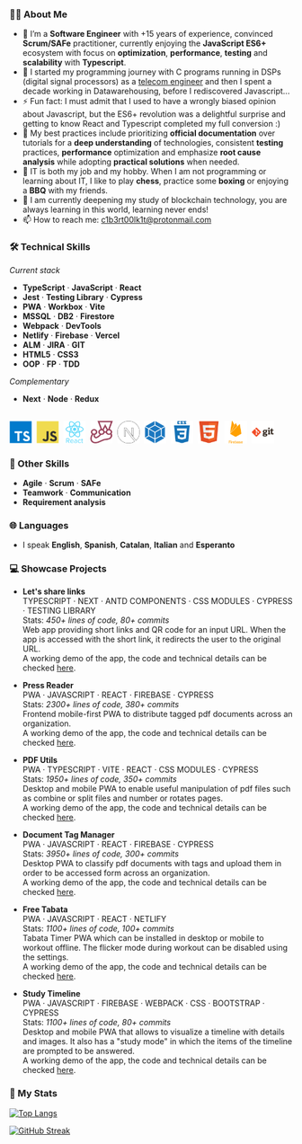 ### :man_technologist: About Me 

- 🔭 I’m a **Software Engineer** with +15 years of experience, convinced **Scrum/SAFe** practitioner, currently enjoying the **JavaScript ES6+** ecosystem with focus on **optimization**, **performance**, **testing** and **scalability** with **Typescript**.
- :arrows_counterclockwise:  I started my programming journey with C programs running in DSPs (digital signal processors) as a <a href='https://upcommons.upc.edu/handle/2099.1/3562'> telecom engineer</a> and then I spent a decade working in Datawarehousing, before I rediscovered Javascript...
- ⚡ Fun fact: I must admit that I used to have a wrongly biased opinion about Javascript, but the ES6+ revolution was a delightful surprise and getting to know React and Typescript completed my full conversion :)
- :dart: My best practices include prioritizing **official documentation** over tutorials for a **deep understanding** of technologies, consistent **testing** practices, **performance** optimization and emphasize **root cause analysis** while adopting **practical solutions** when needed.
- 🥊 IT is both my job and my hobby. When I am not programming or learning about IT, I like to play **chess**, practice some **boxing** or enjoying a **BBQ** with my friends.
- 🌱 I am currently deepening my study of blockchain technology, you are always learning in this world, learning never ends!
- 📫 How to reach me: c1b3rt00lk1t@protonmail.com

###  :hammer_and_wrench:  Technical Skills
*Current stack*
- **TypeScript** · **JavaScript** · **React**  
- **Jest** · **Testing Library** · **Cypress**  
- **PWA** · **Workbox** · **Vite**
- **MSSQL** · **DB2** · **Firestore**  
- **Webpack** · **DevTools**  
- **Netlify** · **Firebase** · **Vercel**  
- **ALM** · **JIRA** · **GIT**  
- **HTML5** · **CSS3**  
- **OOP** · **FP** · **TDD**

*Complementary*
-  **Next** ·  **Node** ·  **Redux**
<br></br>
  
<img src="https://github.com/devicons/devicon/blob/master/icons/typescript/typescript-original.svg" title="TypeScript" alt="TypeScript" width="40" height="40"/>&nbsp;
<img src="https://github.com/devicons/devicon/blob/master/icons/javascript/javascript-original.svg" title="JavaScript" alt="JavaScript" width="40" height="40"/>&nbsp;
<img src="https://github.com/devicons/devicon/blob/master/icons/react/react-original-wordmark.svg" title="React" alt="React" width="40" height="40"/>&nbsp;
<img src="https://github.com/devicons/devicon/blob/master/icons/jest/jest-plain.svg" title="Jest" alt="Jest" width="40" height="40"/>&nbsp;
<img src="https://github.com/devicons/devicon/blob/master/icons/nextjs/nextjs-line.svg" title="Next" alt="Next" width="40" height="40"/>&nbsp;
<img src="https://github.com/devicons/devicon/blob/master/icons/webpack/webpack-plain.svg" title="WebPack" alt="WebPack" width="40" height="40"/>&nbsp;
<img src="https://github.com/devicons/devicon/blob/master/icons/css3/css3-plain-wordmark.svg"  title="CSS3" alt="CSS" width="40" height="40"/>&nbsp;
<img src="https://github.com/devicons/devicon/blob/master/icons/html5/html5-original.svg" title="HTML5" alt="HTML" width="40" height="40"/>&nbsp;
<img src="https://github.com/devicons/devicon/blob/master/icons/firebase/firebase-plain-wordmark.svg" title="Firebase" alt="Firebase" width="40" height="40"/>&nbsp;
<img src="https://github.com/devicons/devicon/blob/master/icons/git/git-original-wordmark.svg" title="Git" alt="Git" width="40" height="40"/>&nbsp;

### :busts_in_silhouette: Other Skills
- **Agile** · **Scrum** · **SAFe**
- **Teamwork** · **Communication**
- **Requirement analysis**

### :globe_with_meridians: Languages
- I speak **English**, **Spanish**, **Catalan**, **Italian** and **Esperanto**

### :computer: Showcase Projects 
- **Let's share links**  
TYPESCRIPT · NEXT · ANTD COMPONENTS · CSS MODULES · CYPRESS · TESTING LIBRARY  
Stats: *450+ lines of code, 80+ commits*  
Web app providing short links and QR code for an input URL. When the app is accessed with the short link, it redirects the user to the original URL.  
A working demo of the app, the code and technical details can be checked <a href="https://github.com/c1b3rt00lk1t/shorten-link">here</a>.  

- **Press Reader**  
PWA · JAVASCRIPT · REACT · FIREBASE · CYPRESS    
Stats: *2300+ lines of code, 380+ commits*  
Frontend mobile-first PWA to distribute tagged pdf documents across an organization.  
A working demo of the app, the code and technical details can be checked <a href="https://github.com/c1b3rt00lk1t/press-reader-prototype/">here</a>.

- **PDF Utils**  
PWA · TYPESCRIPT · VITE · REACT · CSS MODULES · CYPRESS  
Stats: *1950+ lines of code, 350+ commits*  
Desktop and mobile PWA to enable useful manipulation of pdf files such as combine or split files and number or rotates pages.  
A working demo of the app, the code and technical details can be checked <a href="https://github.com/c1b3rt00lk1t/pdf-poc">here</a>.

- **Document Tag Manager**  
PWA · JAVASCRIPT · REACT · FIREBASE · CYPRESS  
Stats: *3950+ lines of code, 300+ commits*  
Desktop PWA to classify pdf documents with tags and upload them in order to be accessed form across an organization.  
A working demo of the app, the code and technical details can be checked <a href="https://github.com/c1b3rt00lk1t/press-uploader-prototype/">here</a>.
  
- **Free Tabata**  
PWA · JAVASCRIPT · REACT · NETLIFY  
Stats: *1100+ lines of code, 100+ commits*  
Tabata Timer PWA which can be installed in desktop or mobile to workout offline. The flicker mode during workout can be disabled using the settings.  
A working demo of the app, the code and technical details can be checked <a href="https://github.com/c1b3rt00lk1t/free-tabata">here</a>.

- **Study Timeline**  
PWA · JAVASCRIPT · FIREBASE · WEBPACK · CSS · BOOTSTRAP · CYPRESS  
Stats: *1100+ lines of code, 80+ commits*  
Desktop and mobile PWA that allows to visualize a timeline with details and images.
It also has a "study mode" in which the items of the timeline are prompted to be answered.  
A working demo of the app, the code and technical details can be checked <a href="https://github.com/c1b3rt00lk1t/studyTimeline">here</a>.



### :compass: My Stats 


[![Top Langs](http://github-readme-stats-c1b3rt00lk1ts-projects.vercel.app/api/top-langs/?username=c1b3rt00lk1t&layout=compact&theme=vision-friendly-dark)](https://github.com/anuraghazra/github-readme-stats)  

[![GitHub Streak](http://github-readme-streak-stats.herokuapp.com?user=c1b3rt00lk1t&theme=dark&background=000000)](https://git.io/streak-stats)  

